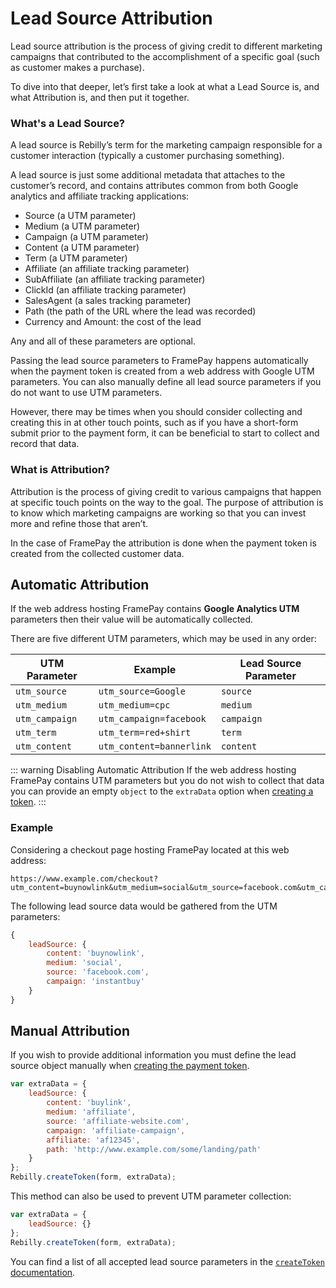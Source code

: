 # Lead Source Attribution

Lead source attribution is the process of giving credit to different marketing campaigns that contributed to the accomplishment of a specific goal (such as customer makes a purchase).

To dive into that deeper, let’s first take a look at what a Lead Source is, and what Attribution is, and then put it together.

### What's a Lead Source? 

A lead source is Rebilly’s term for the marketing campaign responsible for a customer interaction (typically a customer purchasing something).  

A lead source is just some additional metadata that attaches to the customer’s record, and contains attributes common from both Google analytics and affiliate tracking applications:

- Source (a UTM parameter)
- Medium (a UTM parameter)
- Campaign (a UTM parameter)
- Content (a UTM parameter)
- Term (a UTM parameter)
- Affiliate (an affiliate tracking parameter)
- SubAffiliate (an affiliate tracking parameter)
- ClickId (an affiliate tracking parameter)
- SalesAgent (a sales tracking parameter)
- Path (the path of the URL where the lead was recorded)
- Currency and Amount:  the cost of the lead

Any and all of these parameters are optional.

Passing the lead source parameters to FramePay happens automatically when the payment token is created from a web address with Google UTM parameters. You can also manually define all lead source parameters if you do not want to use UTM parameters.
 
However, there may be times when you should consider collecting and creating this in at other touch points, such as if you have a short-form submit prior to the payment form, it can be beneficial to start to collect and record that data.

### What is Attribution?
Attribution is the process of giving credit to various campaigns that happen at specific touch points on the way to the goal. The purpose of attribution is to know which marketing campaigns are working so that you can invest more and refine those that aren’t. 

In the case of FramePay the attribution is done when the payment token is created from the collected customer data. 

## Automatic Attribution

If the web address hosting FramePay contains **Google Analytics UTM** parameters then their value will be automatically collected.

There are five different UTM parameters, which may be used in any order:

<table>
    <thead>
        <tr>
            <th>UTM Parameter</th>
            <th>Example</th>
            <th>Lead Source Parameter</th>
        </tr>
    </thead>
    <tbody>
        <tr>
            <td><code>utm_source</code></td>
            <td><code>utm_source=Google</code></td>
            <td><code>source</code></td>
        </tr>
        <tr>
            <td><code>utm_medium</code></td>
            <td><code>utm_medium=cpc</code></td>
            <td><code>medium</code></td>
        </tr>
        <tr>
            <td><code>utm_campaign</code></td>
            <td><code>utm_campaign=facebook</code></td>
            <td><code>campaign</code></td>
        </tr>
        <tr>
            <td><code>utm_term</code></td>
            <td><code>utm_term=red+shirt</code></td>
            <td><code>term</code></td>
        </tr>
        <tr>
            <td><code>utm_content</code></td>
            <td><code>utm_content=bannerlink</code></td>
            <td><code>content</code></td>
        </tr>
    </tbody>
</table>


::: warning Disabling Automatic Attribution
If the web address hosting FramePay contains UTM parameters but you do not wish to collect that data you can provide an empty `object` to the `extraData` option when [creating a token](/reference/rebilly.html#extra-data).
:::
### Example

Considering a checkout page hosting FramePay located at this web address:
```
https://www.example.com/checkout?utm_content=buynowlink&utm_medium=social&utm_source=facebook.com&utm_campaign=instantbuy
```

The following lead source data would be gathered from the UTM parameters:

```js
{
    leadSource: {
        content: 'buynowlink',
        medium: 'social',
        source: 'facebook.com',
        campaign: 'instantbuy'
    }
}
```

## Manual Attribution

If you wish to provide additional information you must define the lead source object manually when [creating the payment token](/reference/rebilly.html#extra-data).

```js
var extraData = {
    leadSource: {
        content: 'buylink',
        medium: 'affiliate',
        source: 'affiliate-website.com',
        campaign: 'affiliate-campaign',
        affiliate: 'af12345',
        path: 'http://www.example.com/some/landing/path'
    }
};
Rebilly.createToken(form, extraData);
``` 

This method can also be used to prevent UTM parameter collection:

```js
var extraData = {
    leadSource: {}
};
Rebilly.createToken(form, extraData);
``` 

You can find a list of all accepted lead source parameters in the [`createToken` documentation](/reference/rebilly.html#extra-data).
